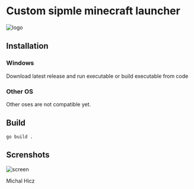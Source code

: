 # Custom sipmle minecraft launcher

![logo](https://i.imgur.com/ZTLvKhH.png)

## Installation
### Windows
Download latest release and run executable or build executable from code

### Other OS
Other oses are not compatible yet.

## Build 
```
go build .
```

## Screnshots
![screen](https://i.imgur.com/8nJu9Sj.png|width=200)

Michal Hicz
